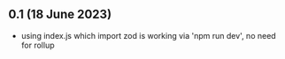 <h2>0.1 (18 June 2023)</h2>
<ul> 
<li>using index.js which import zod is working via 'npm run dev', no need for rollup</li>
</ul> 